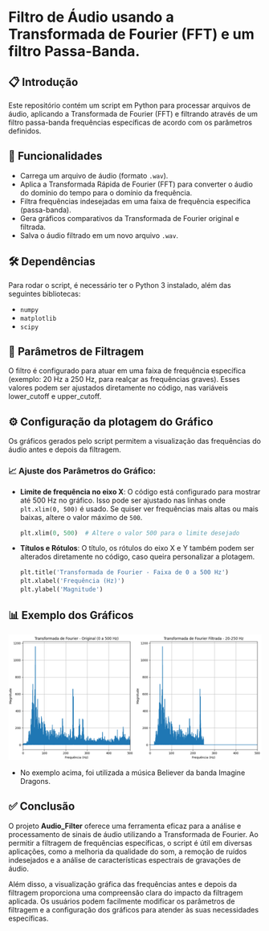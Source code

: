 # Filtro de Áudio usando a Transformada de Fourier (FFT) e um filtro Passa-Banda.

## 📋 Introdução 

Este repositório contém um script em Python para processar arquivos de áudio, aplicando a Transformada de Fourier (FFT) e filtrando através de um filtro passa-banda frequências específicas de acordo com os parâmetros definidos.

## 🚩  Funcionalidades

- Carrega um arquivo de áudio (formato `.wav`).
- Aplica a Transformada Rápida de Fourier (FFT) para converter o áudio do domínio do tempo para o domínio da frequência.
- Filtra frequências indesejadas em uma faixa de frequência específica (passa-banda).
- Gera gráficos comparativos da Transformada de Fourier original e filtrada.
- Salva o áudio filtrado em um novo arquivo `.wav`.

## 🛠️ Dependências

Para rodar o script, é necessário ter o Python 3 instalado, além das seguintes bibliotecas:

- `numpy`
- `matplotlib`
- `scipy`

## 📝 Parâmetros de Filtragem
O filtro é configurado para atuar em uma faixa de frequência específica (exemplo: 20 Hz a 250 Hz, para realçar as frequências graves). Esses valores podem ser ajustados diretamente no código, nas variáveis lower_cutoff e upper_cutoff.
## ⚙️ Configuração da plotagem do Gráfico
Os gráficos gerados pelo script permitem a visualização das frequências do áudio antes e depois da filtragem.

### 📈 Ajuste dos Parâmetros do Gráfico:

- **Limite de frequência no eixo X**: O código está configurado para mostrar até 500 Hz no gráfico. Isso pode ser ajustado nas linhas onde `plt.xlim(0, 500)` é usado. Se quiser ver frequências mais altas ou mais baixas, altere o valor máximo de `500`.
  
  ```python
  plt.xlim(0, 500)  # Altere o valor 500 para o limite desejado
  ```

- **Títulos e Rótulos**:
O título, os rótulos do eixo X e Y também podem ser alterados diretamente no código, caso queira personalizar a plotagem.

    ```python
    plt.title('Transformada de Fourier - Faixa de 0 a 500 Hz')
    plt.xlabel('Frequência (Hz)')
    plt.ylabel('Magnitude')
    ```

## 📊 Exemplo dos Gráficos 
![Gráfico1](<Assets\image.png>)
- No exemplo acima, foi utilizada a música Believer da banda Imagine Dragons.

## ✅ Conclusão

O projeto **Audio_Filter** oferece uma ferramenta eficaz para a análise e processamento de sinais de áudio utilizando a Transformada de Fourier. Ao permitir a filtragem de frequências específicas, o script é útil em diversas aplicações, como a melhoria da qualidade do som, a remoção de ruídos indesejados e a análise de características espectrais de gravações de áudio.

Além disso, a visualização gráfica das frequências antes e depois da filtragem proporciona uma compreensão clara do impacto da filtragem aplicada. Os usuários podem facilmente modificar os parâmetros de filtragem e a configuração dos gráficos para atender às suas necessidades específicas.
